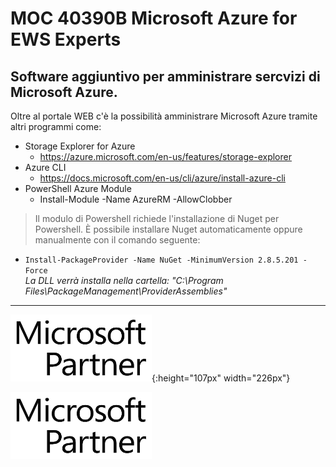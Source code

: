 # MOC 40390B Microsoft Azure for EWS Experts

## Software aggiuntivo per amministrare sercvizi di Microsoft Azure.  
Oltre al portale WEB c'è la possibilità amministrare  Microsoft Azure tramite altri programmi come: 

 - Storage Explorer for Azure
   - https://azure.microsoft.com/en-us/features/storage-explorer
 - Azure CLI
   - https://docs.microsoft.com/en-us/cli/azure/install-azure-cli
 - PowerShell Azure Module
   - Install-Module -Name AzureRM -AllowClobber

> Il modulo di Powershell richiede l'installazione di Nuget per Powershell. È possibile installare Nuget automaticamente oppure manualmente con il comando seguente:  
- `Install-PackageProvider -Name NuGet -MinimumVersion 2.8.5.201 -Force`  
_La DLL verrà installa nella cartella: "C:\Program Files\PackageManagement\ProviderAssemblies"_


***
![](mpn-logo.png){:height="107px" width="226px"}

<img src="mpn-logo.png" height="107">